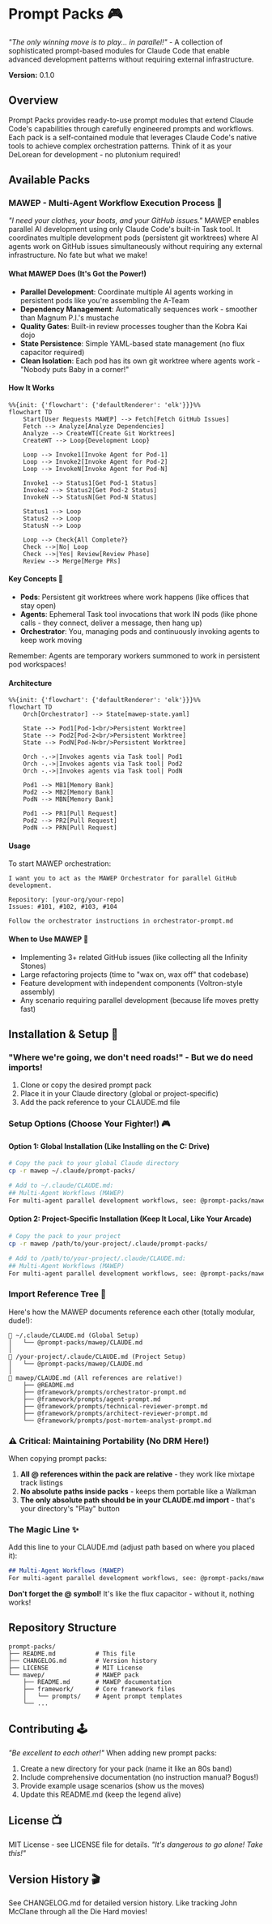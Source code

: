 # Prompt Packs 🎮

*"The only winning move is to play... in parallel!"* - A collection of sophisticated prompt-based modules for Claude Code that enable advanced development patterns without requiring external infrastructure.

**Version:** 0.1.0

## Overview

Prompt Packs provides ready-to-use prompt modules that extend Claude Code's capabilities through carefully engineered prompts and workflows. Each pack is a self-contained module that leverages Claude Code's native tools to achieve complex orchestration patterns. Think of it as your DeLorean for development - no plutonium required!

## Available Packs

### MAWEP - Multi-Agent Workflow Execution Process 🤖

*"I need your clothes, your boots, and your GitHub issues."* MAWEP enables parallel AI development using only Claude Code's built-in Task tool. It coordinates multiple development pods (persistent git worktrees) where AI agents work on GitHub issues simultaneously without requiring any external infrastructure. No fate but what we make!

#### What MAWEP Does (It's Got the Power!)

- **Parallel Development**: Coordinate multiple AI agents working in persistent pods like you're assembling the A-Team
- **Dependency Management**: Automatically sequences work - smoother than Magnum P.I.'s mustache
- **Quality Gates**: Built-in review processes tougher than the Kobra Kai dojo
- **State Persistence**: Simple YAML-based state management (no flux capacitor required)
- **Clean Isolation**: Each pod has its own git worktree where agents work - "Nobody puts Baby in a corner!"

#### How It Works

```mermaid
%%{init: {'flowchart': {'defaultRenderer': 'elk'}}}%%
flowchart TD
    Start[User Requests MAWEP] --> Fetch[Fetch GitHub Issues]
    Fetch --> Analyze[Analyze Dependencies]
    Analyze --> CreateWT[Create Git Worktrees]
    CreateWT --> Loop{Development Loop}
    
    Loop --> Invoke1[Invoke Agent for Pod-1]
    Loop --> Invoke2[Invoke Agent for Pod-2]
    Loop --> InvokeN[Invoke Agent for Pod-N]
    
    Invoke1 --> Status1[Get Pod-1 Status]
    Invoke2 --> Status2[Get Pod-2 Status]
    InvokeN --> StatusN[Get Pod-N Status]
    
    Status1 --> Loop
    Status2 --> Loop
    StatusN --> Loop
    
    Loop --> Check{All Complete?}
    Check -->|No| Loop
    Check -->|Yes| Review[Review Phase]
    Review --> Merge[Merge PRs]
```

#### Key Concepts 🔑

- **Pods**: Persistent git worktrees where work happens (like offices that stay open)
- **Agents**: Ephemeral Task tool invocations that work IN pods (like phone calls - they connect, deliver a message, then hang up)
- **Orchestrator**: You, managing pods and continuously invoking agents to keep work moving

Remember: Agents are temporary workers summoned to work in persistent pod workspaces!

#### Architecture

```mermaid
%%{init: {'flowchart': {'defaultRenderer': 'elk'}}}%%
flowchart TD
    Orch[Orchestrator] --> State[mawep-state.yaml]
    
    State --> Pod1[Pod-1<br/>Persistent Worktree]
    State --> Pod2[Pod-2<br/>Persistent Worktree]
    State --> PodN[Pod-N<br/>Persistent Worktree]
    
    Orch -.->|Invokes agents via Task tool| Pod1
    Orch -.->|Invokes agents via Task tool| Pod2
    Orch -.->|Invokes agents via Task tool| PodN
    
    Pod1 --> MB1[Memory Bank]
    Pod2 --> MB2[Memory Bank]
    PodN --> MBN[Memory Bank]
    
    Pod1 --> PR1[Pull Request]
    Pod2 --> PR2[Pull Request]
    PodN --> PRN[Pull Request]
```


#### Usage

To start MAWEP orchestration:

```
I want you to act as the MAWEP Orchestrator for parallel GitHub development.

Repository: [your-org/your-repo]
Issues: #101, #102, #103, #104

Follow the orchestrator instructions in orchestrator-prompt.md
```

#### When to Use MAWEP 📼

- Implementing 3+ related GitHub issues (like collecting all the Infinity Stones)
- Large refactoring projects (time to "wax on, wax off" that codebase)
- Feature development with independent components (Voltron-style assembly)
- Any scenario requiring parallel development (because life moves pretty fast)

## Installation & Setup 🚀

### "Where we're going, we don't need roads!" - But we do need imports!

1. Clone or copy the desired prompt pack
2. Place it in your Claude directory (global or project-specific)
3. Add the pack reference to your CLAUDE.md file

### Setup Options (Choose Your Fighter!) 🎮

#### Option 1: Global Installation (Like Installing on the C: Drive)
```bash
# Copy the pack to your global Claude directory
cp -r mawep ~/.claude/prompt-packs/

# Add to ~/.claude/CLAUDE.md:
## Multi-Agent Workflows (MAWEP)
For multi-agent parallel development workflows, see: @prompt-packs/mawep/CLAUDE.md
```

#### Option 2: Project-Specific Installation (Keep It Local, Like Your Arcade)
```bash
# Copy the pack to your project
cp -r mawep /path/to/your-project/.claude/prompt-packs/

# Add to /path/to/your-project/.claude/CLAUDE.md:
## Multi-Agent Workflows (MAWEP)
For multi-agent parallel development workflows, see: @prompt-packs/mawep/CLAUDE.md
```

### Import Reference Tree 🌳

Here's how the MAWEP documents reference each other (totally modular, dude!):

```
📁 ~/.claude/CLAUDE.md (Global Setup)
│   └── @prompt-packs/mawep/CLAUDE.md
│
📁 /your-project/.claude/CLAUDE.md (Project Setup)
│   └── @prompt-packs/mawep/CLAUDE.md
│
📁 mawep/CLAUDE.md (All references are relative!)
    ├── @README.md
    ├── @framework/prompts/orchestrator-prompt.md
    ├── @framework/prompts/agent-prompt.md
    ├── @framework/prompts/technical-reviewer-prompt.md
    ├── @framework/prompts/architect-reviewer-prompt.md
    └── @framework/prompts/post-mortem-analyst-prompt.md
```

### ⚠️ Critical: Maintaining Portability (No DRM Here!)

When copying prompt packs:
1. **All @ references within the pack are relative** - they work like mixtape track listings
2. **No absolute paths inside packs** - keeps them portable like a Walkman
3. **The only absolute path should be in your CLAUDE.md import** - that's your directory's "Play" button

### The Magic Line ✨

Add this line to your CLAUDE.md (adjust path based on where you placed it):

```markdown
## Multi-Agent Workflows (MAWEP)
For multi-agent parallel development workflows, see: @prompt-packs/mawep/CLAUDE.md
```

**Don't forget the @ symbol!** It's like the flux capacitor - without it, nothing works!

## Repository Structure

```
prompt-packs/
├── README.md           # This file
├── CHANGELOG.md        # Version history
├── LICENSE             # MIT License
└── mawep/              # MAWEP pack
    ├── README.md       # MAWEP documentation
    ├── framework/      # Core framework files
    │   └── prompts/    # Agent prompt templates
    └── ...
```

## Contributing 🕹️

*"Be excellent to each other!"* When adding new prompt packs:
1. Create a new directory for your pack (name it like an 80s band)
2. Include comprehensive documentation (no instruction manual? Bogus!)
3. Provide example usage scenarios (show us the moves)
4. Update this README.md (keep the legend alive)

## License 📺

MIT License - see LICENSE file for details. *"It's dangerous to go alone! Take this!"*

## Version History 🎬

See CHANGELOG.md for detailed version history. Like tracking John McClane through all the Die Hard movies!